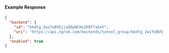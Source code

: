 <!-- Code generated for API Clients. DO NOT EDIT. -->

#### Example Response

```json
{
  "backend": {
    "id": "bkdtg_2wiYoBVbjjaQDpNCHs2KNTfaSoY",
    "uri": "https://api.ngrok.com/backends/tunnel_group/bkdtg_2wiYoBVbjjaQDpNCHs2KNTfaSoY"
  },
  "enabled": true
}
```
